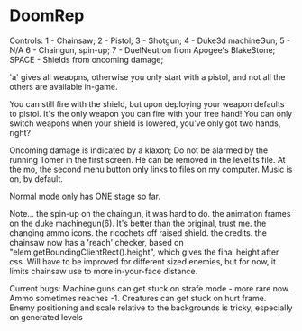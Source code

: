 # DoomRep
Controls: 
          1 - Chainsaw;
          2 - Pistol;
          3 - Shotgun;
          4 - Duke3d machineGun;
          5 - N/A
          6 - Chaingun, spin-up;
          7 - DuelNeutron from Apogee's BlakeStone;
          SPACE - Shields from oncoming damage;

'a' gives all weaopns, otherwise you only start with a pistol, and not all the others are available in-game.

You can still fire with the shield, but upon deploying your weapon defaults to pistol. It's the only weapon you can fire with your free hand!
You can only switch weapons when your shield is lowered, you've only got two hands, right?

Oncoming damage is indicated by a klaxon;
Do not be alarmed by the running Tomer in the first screen. He can be removed in the level.ts file.
At the mo, the second menu button only links to files on my computer.
Music is on, by default.

Normal mode only has ONE stage so far.

Note...
the spin-up on the chaingun, it was hard to do.
the animation frames on the duke machinegun(6). It's better than the original, trust me.
the changing ammo icons.
the ricochets off raised shield.
the credits.
the chainsaw now has a 'reach' checker, based on "elem.getBoundingClientRect().height", which gives the final height after css.
Will have to be improved for different sized enemies, but for now, it limits chainsaw use to more in-your-face distance.

Current bugs:
Machine guns can get stuck on strafe mode - more rare now.
Ammo sometimes reaches -1.
Creatures can get stuck on hurt frame.
Enemy positioning and scale relative to the backgrounds is tricky, especially on generated levels

              
